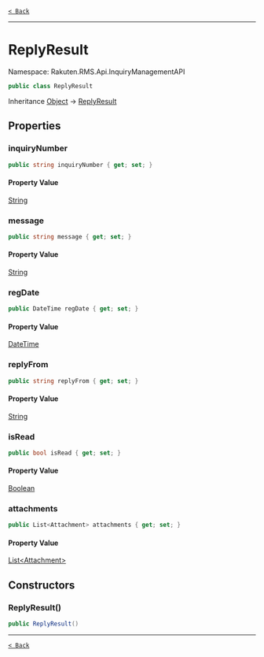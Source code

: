 [`< Back`](./)

---

# ReplyResult

Namespace: Rakuten.RMS.Api.InquiryManagementAPI

```csharp
public class ReplyResult
```

Inheritance [Object](https://docs.microsoft.com/en-us/dotnet/api/system.object) → [ReplyResult](./rakuten.rms.api.inquirymanagementapi.replyresult)

## Properties

### **inquiryNumber**

```csharp
public string inquiryNumber { get; set; }
```

#### Property Value

[String](https://docs.microsoft.com/en-us/dotnet/api/system.string)<br>

### **message**

```csharp
public string message { get; set; }
```

#### Property Value

[String](https://docs.microsoft.com/en-us/dotnet/api/system.string)<br>

### **regDate**

```csharp
public DateTime regDate { get; set; }
```

#### Property Value

[DateTime](https://docs.microsoft.com/en-us/dotnet/api/system.datetime)<br>

### **replyFrom**

```csharp
public string replyFrom { get; set; }
```

#### Property Value

[String](https://docs.microsoft.com/en-us/dotnet/api/system.string)<br>

### **isRead**

```csharp
public bool isRead { get; set; }
```

#### Property Value

[Boolean](https://docs.microsoft.com/en-us/dotnet/api/system.boolean)<br>

### **attachments**

```csharp
public List<Attachment> attachments { get; set; }
```

#### Property Value

[List&lt;Attachment&gt;](https://docs.microsoft.com/en-us/dotnet/api/system.collections.generic.list-1)<br>

## Constructors

### **ReplyResult()**

```csharp
public ReplyResult()
```

---

[`< Back`](./)
